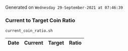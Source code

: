 Generated on `Wednesday 29-September-2021 at 07:46:39`

### Current to Target Coin Ratio
`current_coin_ratio.sh`

Date|Current|Target|Ratio
---|---|---|---
